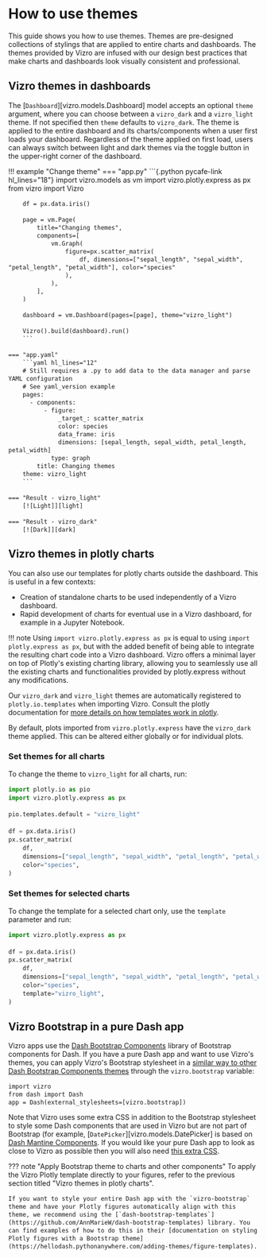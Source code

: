 # How to use themes

This guide shows you how to use themes. Themes are pre-designed collections of stylings that are applied to entire charts and dashboards. The themes provided by Vizro are infused with our design best practices that make charts and dashboards look visually consistent and professional.

## Vizro themes in dashboards

The [`Dashboard`][vizro.models.Dashboard] model accepts an optional `theme` argument, where you can choose between a `vizro_dark` and a `vizro_light` theme. If not specified then `theme` defaults to `vizro_dark`. The theme is applied to the entire dashboard and its charts/components when a user first loads your dashboard. Regardless of the theme applied on first load, users can always switch between light and dark themes via the toggle button in the upper-right corner of the dashboard.

!!! example "Change theme"
    === "app.py"
        ```{.python pycafe-link hl_lines="18"}
        import vizro.models as vm
        import vizro.plotly.express as px
        from vizro import Vizro

        df = px.data.iris()

        page = vm.Page(
            title="Changing themes",
            components=[
                vm.Graph(
                    figure=px.scatter_matrix(
                        df, dimensions=["sepal_length", "sepal_width", "petal_length", "petal_width"], color="species"
                    ),
                ),
            ],
        )

        dashboard = vm.Dashboard(pages=[page], theme="vizro_light")

        Vizro().build(dashboard).run()
        ```

    === "app.yaml"
        ```yaml hl_lines="12"
        # Still requires a .py to add data to the data manager and parse YAML configuration
        # See yaml_version example
        pages:
          - components:
              - figure:
                  _target_: scatter_matrix
                  color: species
                  data_frame: iris
                  dimensions: [sepal_length, sepal_width, petal_length, petal_width]
                type: graph
            title: Changing themes
        theme: vizro_light
        ```

    === "Result - vizro_light"
        [![Light]][light]

    === "Result - vizro_dark"
        [![Dark]][dark]

## Vizro themes in plotly charts

You can also use our templates for plotly charts outside the dashboard. This is useful in a few contexts:

- Creation of standalone charts to be used independently of a Vizro dashboard.
- Rapid development of charts for eventual use in a Vizro dashboard, for example in a Jupyter Notebook.

!!! note
    Using `import vizro.plotly.express as px` is equal to using `import plotly.express as px`, but with the added benefit of being able to integrate the resulting chart code into a Vizro dashboard. Vizro offers a minimal layer on top of Plotly's existing charting library, allowing you to seamlessly use all the existing charts and functionalities provided by plotly.express without any modifications.

Our `vizro_dark` and `vizro_light` themes are automatically registered to `plotly.io.templates` when importing Vizro. Consult the plotly documentation for [more details on how templates work in plotly](https://plotly.com/python/templates/#theming-and-templates).

By default, plots imported from `vizro.plotly.express` have the `vizro_dark` theme applied. This can be altered either globally or for individual plots.

### Set themes for all charts

To change the theme to `vizro_light` for all charts, run:

```python
import plotly.io as pio
import vizro.plotly.express as px

pio.templates.default = "vizro_light"

df = px.data.iris()
px.scatter_matrix(
    df,
    dimensions=["sepal_length", "sepal_width", "petal_length", "petal_width"],
    color="species",
)
```

### Set themes for selected charts

To change the template for a selected chart only, use the `template` parameter and run:

```python
import vizro.plotly.express as px

df = px.data.iris()
px.scatter_matrix(
    df,
    dimensions=["sepal_length", "sepal_width", "petal_length", "petal_width"],
    color="species",
    template="vizro_light",
)
```

## Vizro Bootstrap in a pure Dash app

Vizro apps use the [Dash Bootstrap Components](https://dash-bootstrap-components.opensource.faculty.ai/) library of Bootstrap components for Dash. If you have a pure Dash app and want to use Vizro's themes, you can apply Vizro's Bootstrap stylesheet in a [similar way to other Dash Bootstrap Components themes](https://dash-bootstrap-components.opensource.faculty.ai/docs/themes/) through the `vizro.bootstrap` variable:

```
import vizro
from dash import Dash
app = Dash(external_stylesheets=[vizro.bootstrap])
```

Note that Vizro uses some extra CSS in addition to the Bootstrap stylesheet to style some Dash components that are used in Vizro but are not part of Bootstrap (for example, [`DatePicker`][vizro.models.DatePicker] is based on [Dash Mantine Components](https://www.dash-mantine-components.com/). If you would like your pure Dash app to look as close to Vizro as possible then you will also need [this extra CSS](https://github.com/mckinsey/vizro/tree/main/vizro-core/src/vizro/static/css).

??? note "Apply Bootstrap theme to charts and other components"
    To apply the Vizro Plotly template directly to your figures, refer to the previous section titled "Vizro themes in plotly charts".

    If you want to style your entire Dash app with the `vizro-bootstrap` theme and have your Plotly figures automatically align with this theme, we recommend using the [`dash-bootstrap-templates`](https://github.com/AnnMarieW/dash-bootstrap-templates) library. You can find examples of how to do this in their [documentation on styling Plotly figures with a Bootstrap theme](https://hellodash.pythonanywhere.com/adding-themes/figure-templates).

[dark]: ../../assets/user_guides/themes/dark.png
[light]: ../../assets/user_guides/themes/light.png
